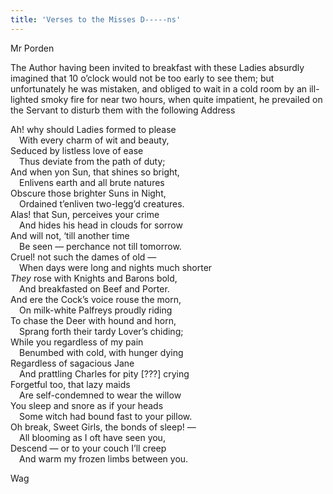 ```yaml
---
title: 'Verses to the Misses D-----ns'
---
```


<div class="author">Mr Porden</div>

The Author having been invited to breakfast with these Ladies absurdly imagined that 10 o’clock would not be too early to see them; but unfortunately he was mistaken, and obliged to wait in a cold room by an ill-lighted smoky fire for near two hours, when quite impatient, he prevailed on the Servant to disturb them with the following Address  
  
  
Ah! why should Ladies formed to please  
&emsp;With every charm of wit and beauty,  
Seduced by listless love of ease  
&emsp;Thus deviate from the path of duty;  
And when yon Sun, that shines so bright,  
&emsp;Enlivens earth and all brute natures  
Obscure those brighter Suns in Night,  
&emsp;Ordained t’enliven two-legg’d creatures.  
Alas! that Sun, perceives your crime  
&emsp;And hides his head in clouds for sorrow  
And will not, ‘till another time  
&emsp;Be seen — perchance not till tomorrow.  
Cruel! not such the dames of old —  
&emsp;When days were long and nights much shorter  
*They* rose with Knights and Barons bold,  
&emsp;And breakfasted on Beef and Porter.  
And ere the Cock’s voice rouse the morn,  
&emsp;On milk-white Palfreys proudly riding  
To chase the Deer with hound and horn,  
&emsp;Sprang forth their tardy Lover’s chiding;  
While you regardless of my pain  
&emsp;Benumbed with cold, with hunger dying  
Regardless of sagacious Jane  
&emsp;And prattling Charles for pity <span data-tippy="Illegible" class="red">[???]</span> crying  
Forgetful too, that lazy maids  
&emsp;Are self-condemned to wear the willow  
You sleep and snore as if your heads  
&emsp;Some witch had bound fast to your pillow.  
Oh break, Sweet Girls, the bonds of sleep! —  
&emsp;All blooming as I oft have seen you,  
Descend — or to your couch I’ll creep  
&emsp;And warm my frozen limbs between you.  

Wag